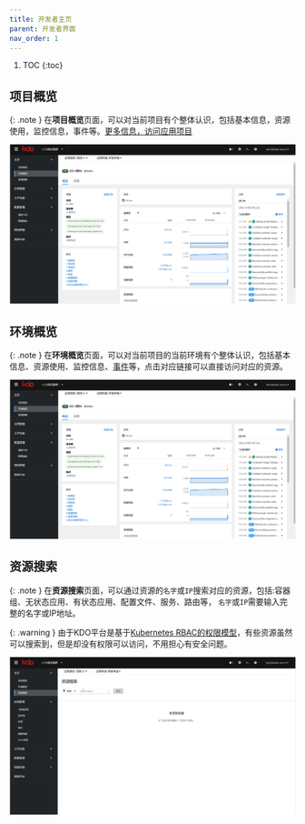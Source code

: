 ```yaml
---
title: 开发者主页
parent: 开发者界面
nav_order: 1
---
```


1. TOC
{:toc}

## 项目概览

{: .note }
在**项目概览**页面，可以对当前项目有个整体认识，包括基本信息，资源使用，监控信息，事件等。[更多信息，访问应用项目](/docs/devops/project-manage)

![](imgs/env.gif)


## 环境概览

{: .note }
在**环境概览**页面，可以对当前项目的当前环境有个整体认识，包括基本信息、资源使用、监控信息、[事件](/docs/observability/events)等，点击对应链接可以直接访问对应的资源。

![](imgs/env.gif)


## 资源搜索

{: .note }
在**资源搜索**页面，可以通过资源的`名字`或`IP`搜索对应的资源，包括:容器组、无状态应用、有状态应用、配置文件、服务、路由等， `名字`或`IP`需要输入完整的名字或IP地址。

{: .warning }
由于KDO平台是基于[Kubernetes RBAC的权限模型](/docs/rbac)，有些资源虽然可以搜索到，但是却没有权限可以访问，不用担心有安全问题。

![](imgs/search.gif)